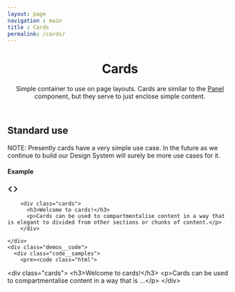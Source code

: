 ```yaml
---
layout: page
navigation : main
title : Cards
permalink: /cards/
---
```


<header class="main__header">
  <h1 class="main__header--header">Cards</h1>
  <p>Simple container to use on page layouts. Cards are similar to the <a href="/design-system/panels/">Panel</a> component, but they serve to just enclose simple content.</p>
</header>
<section class="main__block">
  <h2>Standard use</h2>
  <p><span class="badge badge__attention">NOTE:</span> Presently cards have a very simple use case. In the future as we continue to build our Design System will surely be more use cases for it.</p>
  <section class="demos">
    <div class="demos__header">
      <h4>Example</h4><a class="code__action"><span class="icon icon__size--medium icon__color--action"><svg height="24px" viewbox="0 0 24 24" width="24px">
      <g fill="inherit">
        <path d="M9.32923367,16.8036682 C9.71565227,17.1644938 9.71565227,17.7495076 9.32923367,18.1103332 C8.94281508,18.4711588 8.31630675,18.4711588 7.92988816,18.1103332 L2.28981395,12.8438087 C1.90339535,12.4829831 1.90339535,11.8979693 2.28981395,11.5371437 L7.92988816,6.27061918 C8.31630675,5.90979361 8.94281508,5.90979361 9.32923367,6.27061918 C9.71565227,6.63144475 9.71565227,7.21645859 9.32923367,7.57728416 L4.38883222,12.1904762 L9.32923367,16.8036682 Z M14.6707663,7.57728416 C14.2843477,7.21645859 14.2843477,6.63144475 14.6707663,6.27061918 C15.0571849,5.90979361 15.6836932,5.90979361 16.0701118,6.27061918 L21.7101861,11.5371437 C22.0966046,11.8979693 22.0966046,12.4829831 21.7101861,12.8438087 L16.0701118,18.1103332 C15.6836932,18.4711588 15.0571849,18.4711588 14.6707663,18.1103332 C14.2843477,17.7495076 14.2843477,17.1644938 14.6707663,16.8036682 L19.6111678,12.1904762 L14.6707663,7.57728416 Z"></path>
      </g></svg></span></a>
    </div>
    <div class="demos__body">

        <div class="cards">
          <h3>Welcome to cards!</h3>
          <p>Cards can be used to compartmentalise content in a way that is elegant to divided from other sections or chunks of content.</p>
        </div>

    </div>
    <div class="demos__code">
      <div class="code__samples">
        <pre><code class="html">
&lt;div class=&quot;cards&quot;&gt;
  &lt;h3&gt;Welcome to cards!&lt;/h3&gt;
  &lt;p&gt;Cards can be used to compartmentalise content in a way that is ...&lt;/p&gt;
&lt;/div&gt;
        </code></pre>
      </div>
    </div>
  </section>
</section>
